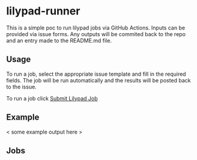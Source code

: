 # lilypad-runner

This is a simple poc to run lilypad jobs via GitHub Actions. Inputs can be provided via issue forms. Any outputs will be commited back to the repo and an entry made to the README.md file.

## Usage

To run a job, select the appropriate issue template and fill in the required fields. The job will be run automatically and the results will be posted back to the issue.

To run a job click [Submit Lilypad Job](../../issues/new?template=lilypad_job_input.yml)

## Example

< some example output here >

## Jobs

